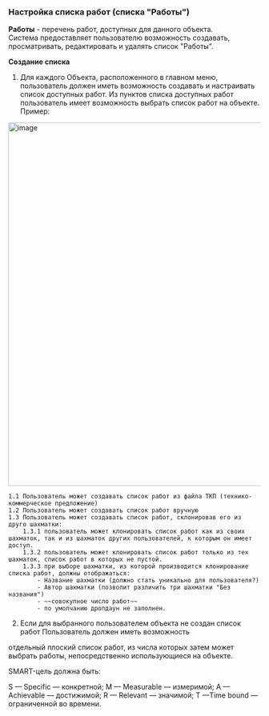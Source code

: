 ### Настройка списка работ (списка "Работы")  



**Работы** - перечень работ, доступных для данного объекта.  
Система предоставляет пользователю возможность создавать, просматривать, редактировать и удалять список "Работы".

**Создание списка**

1. Для каждого Объекта, расположенного в главном меню, пользователь должен иметь возможность создавать и настраивать список доступных работ.
   Из пунктов списка доступных работ пользователь имеет возможность выбрать список работ на объекте. 
Пример:
<img width="727" alt="image" src="https://user-images.githubusercontent.com/122552428/212556648-078c9611-9280-40ef-baaf-ca7692968db7.png">

    1.1 Пользователь может создавать список работ из файла ТКП (технико-коммерческое предложение)
    1.2 Пользователь может создавать список работ вручную
    1.3 Пользователь может создавать список работ, склонировав его из друго шахматки:
        1.3.1 пользователь может клонировать список работ как из своих шахматок, так и из шахматок других пользователей, к которым он имеет доступ.
        1.3.2 пользователь может клонировать список работ только из тех шахматок, список работ в которых не пустой.
        1.3.3 при выборе шахматки, из которой производится клонирование списка работ, должны отображаться:
            - Название шахматки (должно стать уникально для пользователя?)
            - Автор шахматки (позволит различить три шахматки "Без названия")
            - ~~совокупное число работ~~
            - по умолчанию дропдаун не заполнен.
            

2. Если для выбранного пользователем объекта не создан список работ
Пользователь должен иметь возможность 









отдельный плоский список работ, из числа которых затем может выбрать работы, непосредственно
использующиеся на объекте.






SMART-цель должна быть:

S — Specific — конкретной;
M — Measurable — измеримой;
A — Achievable — достижимой;
R — Relevant — значимой;
T —Time bound — ограниченной во времени.


